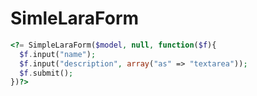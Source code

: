 # SimleLaraForm

```php
<?= SimpleLaraForm($model, null, function($f){
  $f.input("name");
  $f.input("description", array("as" => "textarea"));
  $f.submit();
})?>
```
